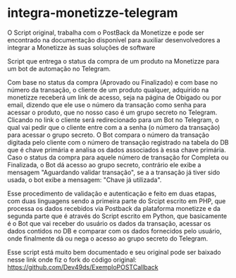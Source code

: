 # integra-monetizze-telegram
 O Script original, trabalha com o PostBack da Monetizze e pode ser encontrado na documentação disponível para auxiliar desenvolvedores a integrar a Monetizze às suas soluções de software
 
Script que entrega o status da compra de um produto na Monetizze para um bot de automação no Telegram.

Com base no status da compra (Aprovado ou Finalizado) e com base no número da transação, o cliente de um produto qualquer, adquirido na monetizze receberá um link de acesso, seja na página de Obigado ou por email, dizendo que ele use o número da transação como senha para acessar o produto, que no nosso caso é um grupo secreto no Telegram. Clicando no link o cliente será redirecionado para um Bot no Telegram, o qual vai pedir que o cliente entre com a a senha (o número da transação) para acessar o grupo secreto. O Bot compara o número da transação digitada pelo cliente com o número de transação registrado na tabela do DB que é chave primária e analisa os dados associados à essa chave primária. Caso o status da compra para aquele número de transação for Completa ou Finalizada, o Bot dá acesso ao grupo secreto, contrário ele exibe a mensagem "Aguardando validar transação", se a a transação já tiver sido usada, o bot exibe a mensagem: "Chave já utilizada".

Esse procedimento de validação e autenticação e feito em duas etapas, com duas linguagens sendo a primeira parte do Srcipt escrito em PHP, que processa os dados recebidos via Postback da plataforma monetizze e da segunda parte que é através do Script escrito em Python, que basicamente é o Bot que vai  receber do usuário os dados da transação, acessar os dados contidos no DB e comparar com os dados fornecidos pelo usuário, onde finalmente dá ou nega o acesso ao grupo secreto do Telegram.

Esse script está muito bem documentado e seu original pode ser baixado nesse link onde fiz o fork do código original: https://github.com/Dev49ds/ExemploPOSTCallback

